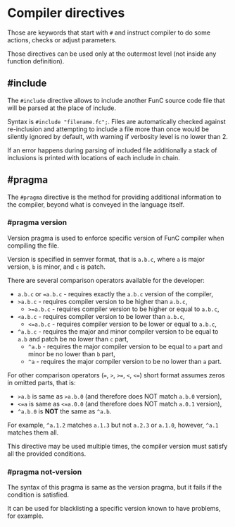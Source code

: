 # Compiler directives
Those are keywords that start with `#` and instruct compiler to do some actions, checks or adjust parameters.

Those directives can be used only at the outermost level (not inside any function definition).

## #include
The `#include` directive allows to include another FunC source code file that will be parsed at the place of include.

Syntax is `#include "filename.fc";`. Files are automatically checked against re-inclusion and attempting to include
a file more than once would be silently ignored by default, with warning if verbosity level is no lower than 2.

If an error happens during parsing of included file additionally a stack of inclusions is printed with locations
of each include in chain.

## #pragma
The `#pragma` directive is the method for providing additional information to the compiler, beyond what is conveyed
in the language itself.

### #pragma version
Version pragma is used to enforce specific version of FunC compiler when compiling the file.

Version is specified in semver format, that is `a.b.c`, where `a` is major version, `b` is minor, and `c` is patch.

There are several comparison operators available for the developer:
* `a.b.c` or `=a.b.c` - requires exactly the `a.b.c` version of the compiler,
* `>a.b.c` - requires compiler version to be higher than `a.b.c`,
  * `>=a.b.c` - requires compiler version to be higher or equal to `a.b.c`,
* `<a.b.c` - requires compiler version to be lower than `a.b.c`,
  * `<=a.b.c` - requires compiler version to be lower or equal to `a.b.c`,
* `^a.b.c` - requires the major and minor compiler version to be equal to `a.b` and patch be no lower than `c` part,
  * `^a.b` - requires the major compiler version to be equal to `a` part and minor be no lower than `b` part,
  * `^a` - requires the major compiler version to be no lower than `a` part.

For other comparison operators (`=`, `>`, `>=`, `<`, `<=`) short format assumes zeros in omitted parts, that is:
* `>a.b` is same as `>a.b.0` (and therefore does NOT match `a.b.0` version),
* `<=a` is same as `<=a.0.0` (and therefore does NOT match `a.0.1` version),
* `^a.b.0` is **NOT** the same as `^a.b`.

For example, `^a.1.2` matches `a.1.3` but not `a.2.3` or `a.1.0`, however, `^a.1` matches them all. 

This directive may be used multiple times, the compiler version must satisfy all the provided conditions.

### #pragma not-version
The syntax of this pragma is same as the version pragma, but it fails if the condition is satisfied.

It can be used for blacklisting a specific version known to have problems, for example.